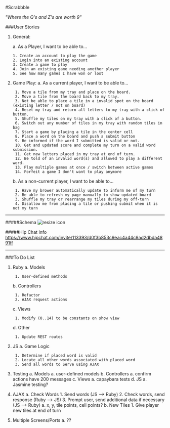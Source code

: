 #Scrabbble

_"Where the Q's and Z's are worth 9"_

###User Stories
1.	General:

	a. As a Player, I want to be able to...
	
		1. Create an account to play the game
		2. Login into an existing account
		3. Create a game to play
		4. Join an existing game needing another player
		5. See how many games I have won or lost
2. Game Play:
	a. As a current player, I want to be able to... 

		1. Move a tile from my tray and place on the board.
		2. Move a tile from the board back to my tray.
		3. Not be able to place a tile in a invalid spot on the board (existing letter / not on board)
		4. Reset my tray and return all letters to my tray with a click of button.
		5. Shuffle my tiles on my tray with a click of a button.
		6. Switch out any number of tiles in my tray with random tiles in bag
		7. Start a game by placing a tile in the center cell
		8. Place a word on the board and push a submit button
		9. Be informed if the word I submitted is valid or not.
		10. Get and updated score and complete my turn on a valid word submission.
		11. Get new letters placed in my tray at end of turn.
		12. Be told of an invalid word(s) and allowed to play a different word.
		13. Play multiple games at once / switch between active games
		14. Forfeit a game I don't want to play anymore
	b. As a non-current player, I want to be able to...

		1. Have my brower automatically update to inform me of my turn
		2. Be able to refresh my page manually to show updated board
		3. Shuffle my tray or rearrange my tiles during my off-turn
		4. Disallow me from placing a tile or pushing submit when it is not my turn			

---

#####Schema
![resize icon][2]

[2]: http://i.imgur.com/kEwF7C0.png

#####Hip Chat Info
https://www.hipchat.com/invite/113393/d0f3b853c9eac4a44c9ad2dbda4891ff

***

###To Do List
1. Ruby
	a. Models

		1. User-defined methods
	b. Controllers

		1. Refactor
		2. AJAX request actions
	c. Views

		1. Modify (0..14) to be constants on show view
	d. Other

		1. Update REST routes
2. JS
	a. Game Logic

		1. Determine if placed word is valid
		2. Locate all other words associated with placed word
		3. Send all words to Serve using AJAX
3. Testing
	a. Models
		a. user-defined models
	b. Controllers
		a. confirm actions have 200 messages
	c. Views
		a. capaybara tests
	d. JS
		a. Jasmine testing?
4. AJAX
	a. Check Words
		1. Send words (JS --> Ruby)
		2. Check words, send response (Ruby --> JS)
		3. Prompt user, send additional data if necessary (JS --> Ruby)
			a. x, y, tile points, cell points?
	b. New Tiles
		1. Give player new tiles at end of turn
5. Multiple Screens/Ports
	a. ??	
